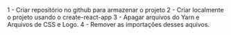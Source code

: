 1 - Criar repositório no github para armazenar o projeto
2 - Criar localmente o projeto usando o create-react-app
3 - Apagar arquivos do Yarn e Arquivos de CSS e Logo.
4 - Remover as importações desses aquivos.